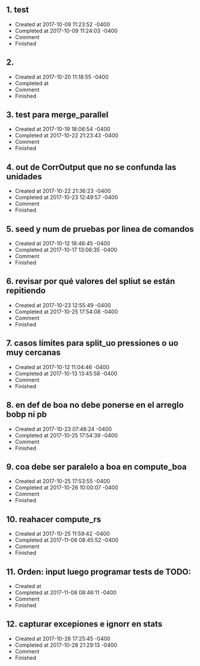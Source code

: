 ## 1. test
- Created at   2017-10-09 11:23:52 -0400
- Completed at 2017-10-09 11:24:03 -0400
- Comment      
- Finished     

## 2. 
- Created at   2017-10-20 11:18:55 -0400
- Completed at 
- Comment      
- Finished     

## 3. test para merge_parallel
- Created at   2017-10-19 18:06:54 -0400
- Completed at 2017-10-22 21:23:43 -0400
- Comment      
- Finished     

## 4. out de CorrOutput que no se confunda las unidades
- Created at   2017-10-22 21:36:23 -0400
- Completed at 2017-10-23 12:49:57 -0400
- Comment      
- Finished     

## 5. seed y num de pruebas por linea de comandos
- Created at   2017-10-12 18:46:45 -0400
- Completed at 2017-10-17 13:06:35 -0400
- Comment      
- Finished     

## 6. revisar por qué valores del spliut se están repitiendo
- Created at   2017-10-23 12:55:49 -0400
- Completed at 2017-10-25 17:54:08 -0400
- Comment      
- Finished     

## 7. casos límites para split_uo pressiones o uo muy cercanas
- Created at   2017-10-12 11:04:46 -0400
- Completed at 2017-10-13 13:45:58 -0400
- Comment      
- Finished     

## 8. en def de boa no debe ponerse en el arreglo bobp ni pb
- Created at   2017-10-23 07:48:24 -0400
- Completed at 2017-10-25 17:54:39 -0400
- Comment      
- Finished     

## 9. coa debe ser paralelo a boa en compute_boa
- Created at   2017-10-25 17:53:55 -0400
- Completed at 2017-10-26 10:00:07 -0400
- Comment      
- Finished     

## 10. reahacer compute_rs
- Created at   2017-10-25 11:59:42 -0400
- Completed at 2017-11-08 08:45:52 -0400
- Comment      
- Finished     

## 11. Orden: input luego programar tests de TODO: 
- Created at   
- Completed at 2017-11-08 08:46:11 -0400
- Comment      
- Finished     

## 12. capturar excepiones e ignorr en stats
- Created at   2017-10-26 17:25:45 -0400
- Completed at 2017-10-28 21:29:13 -0400
- Comment      
- Finished     


